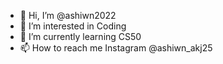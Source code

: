 - 👋 Hi, I’m @ashiwn2022
- 👀 I’m interested in Coding
- 🌱 I’m currently learning CS50
- 📫 How to reach me Instagram @ashiwn_akj25

<!---
ashiwn2022/ashiwn2022 is a ✨ special ✨ repository because its `README.md` (this file) appears on your GitHub profile.
You can click the Preview link to take a look at your changes.
--->
